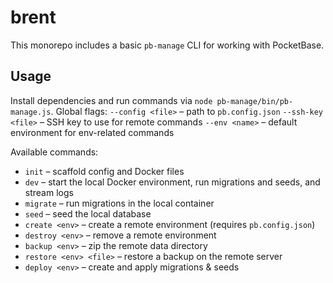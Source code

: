 # brent

This monorepo includes a basic `pb-manage` CLI for working with PocketBase.

## Usage

Install dependencies and run commands via `node pb-manage/bin/pb-manage.js`.
Global flags:
`--config <file>` – path to `pb.config.json`
`--ssh-key <file>` – SSH key to use for remote commands
`--env <name>` – default environment for env-related commands

Available commands:

- `init` – scaffold config and Docker files
- `dev` – start the local Docker environment, run migrations and seeds, and stream logs
- `migrate` – run migrations in the local container
- `seed` – seed the local database
- `create <env>` – create a remote environment (requires `pb.config.json`)
- `destroy <env>` – remove a remote environment
- `backup <env>` – zip the remote data directory
- `restore <env> <file>` – restore a backup on the remote server
- `deploy <env>` – create and apply migrations & seeds

